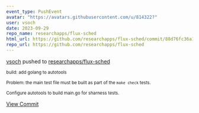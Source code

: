 ```yaml
---
event_type: PushEvent
avatar: "https://avatars.githubusercontent.com/u/814322?"
user: vsoch
date: 2023-09-29
repo_name: researchapps/flux-sched
html_url: https://github.com/researchapps/flux-sched/commit/88d76fc36a1b81385f47cf228190778080ad1802
repo_url: https://github.com/researchapps/flux-sched
---
```


<a href='https://github.com/vsoch' target='_blank'>vsoch</a> pushed to <a href='https://github.com/researchapps/flux-sched' target='_blank'>researchapps/flux-sched</a>

<small>build: add golang to autotools

Problem: the main test file must be
built as part of the `make check` tests.

Configure autotools to build main.go
for sharness tests.</small>

<a href='https://github.com/researchapps/flux-sched/commit/88d76fc36a1b81385f47cf228190778080ad1802' target='_blank'>View Commit</a>